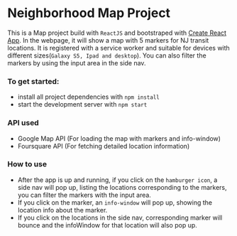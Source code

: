 # Neighborhood Map Project

This is a Map project build with `ReactJS` and bootstraped with [Create React App](https://github.com/facebookincubator/create-react-app). In the webpage, it will show a map with 5 markers for NJ transit locations. It is registered with a service worker and suitable for devices with different sizes(`Galaxy S5, Ipad and desktop`). You can also filter the markers by using the input area in the side nav.

### To get started:

* install all project dependencies with `npm install`
* start the development server with `npm start`

### API used
* Google Map API (For loading the map with markers and info-window)
* Foursquare API (For fetching detailed location information)

### How to use
*  After the app is up and running, if you click on the `hamburger icon`, a side nav will pop up, listing the locations corresponding to the markers, you can filter the markers with the input area.
* If you click on the marker, an `info-window` will pop up, showing the location info about the marker.
* If you click on the locations in the side nav, corresponding marker will bounce and the infoWindow for that location will also pop up.
